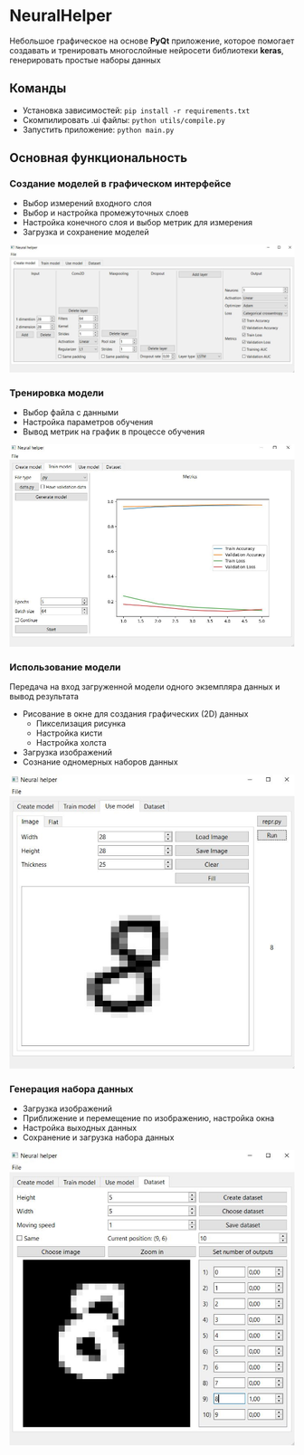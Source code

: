 # NeuralHelper
Небольшое графическое на основе **PyQt** приложение, которое помогает создавать и тренировать многослойные нейросети библиотеки **keras**, генерировать простые наборы данных 

## Команды 
- Установка зависимостей: `pip install -r requirements.txt`
- Скомпилировать .ui файлы: `python utils/compile.py` 
- Запустить приложение: `python main.py`

## Основная функциональность
### Создание моделей в графическом интерфейсе
- Выбор измерений входного слоя
- Выбор и настройка промежуточных слоев
- Настройка конечного слоя и выбор метрик для измерения
- Загрузка и сохранение моделей

![create_model](github_images/create_model.JPG)

### Тренировка модели
- Выбор файла с данными
- Настройка параметров обучения
- Вывод метрик на график в процессе обучения

![train_model](github_images/train_model.JPG)

### Использование модели
Передача на вход загруженной модели одного экземпляра данных и вывод результата
- Рисование в окне для создания графических (2D) данных 
  - Пикселизация рисунка
  - Настройка кисти
  - Настройка холста
- Загрузка изображений
- Сознание одномерных наборов данных

![draw_image](github_images/draw_image.JPG)

### Генерация набора данных
- Загрузка изображений
- Приближение и перемещение по изображению, настройка окна
- Настройка выходных данных
- Сохранение и загрузка набора данных

![generate_dataset](github_images/generate_dataset.JPG)
